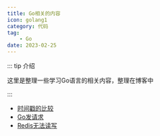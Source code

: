 ```yaml
---
title: Go相关的内容
icon: golang1
category: 代码
tag:
    - Go
date: 2023-02-25
---
```


::: tip 介绍

这里是整理一些学习Go语言的相关内容，整理在博客中

:::

- [时间戳的比较](time.md)
- [Go发请求](request.md)
- [Redis无法读写](redis.md)

